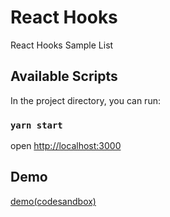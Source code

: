 # React Hooks

React Hooks Sample List

## Available Scripts

In the project directory, you can run:

### `yarn start`

open [http://localhost:3000](http://localhost:3000)

## Demo

[demo(codesandbox)](https://codesandbox.io/s/react-hooks-n3jbsw)